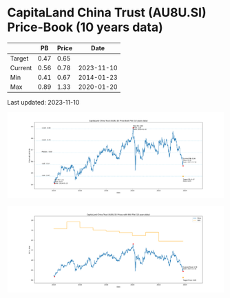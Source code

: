 # CapitaLand China Trust (AU8U.SI) Price-Book (10 years data)

|     | PB   | Price | Date       |
|-----|------|-------|------------|
| Target | 0.47 | 0.65  |  |
| Current | 0.56 | 0.78  | 2023-11-10 |
| Min | 0.41 | 0.67  | 2014-01-23 |
| Max | 0.89 | 1.33  | 2020-01-20 |

Last updated: 2023-11-10

![Plot of Price-Book ratio for CapitaLand China Trust (AU8U.SI)](AU8U_pb_10.png)

![Plot of Price with NAV for CapitaLand China Trust (AU8U.SI)](AU8U_price_nav_10.png)
